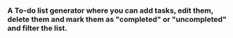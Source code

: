 ### A To-do list generator where you can add tasks, edit them, delete them and mark them as "completed" or "uncompleted" and filter the list.